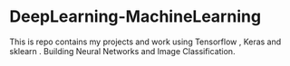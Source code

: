 # DeepLearning-MachineLearning
This is repo contains my projects and work using Tensorflow , Keras and sklearn . Building Neural Networks and Image Classification.
